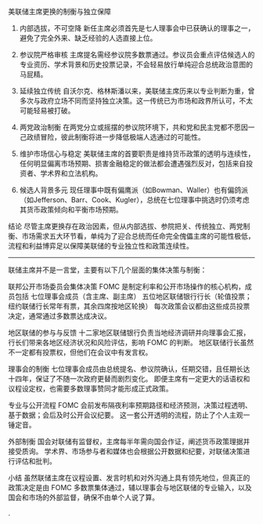 美联储主席更换的制衡与独立保障

1. 内部选拔，不可空降
   新任主席必须首先是七人理事会中已获确认的理事之一，避免了完全外来、缺乏经验的人选直接上位。

2. 参议院严格审核
   主席提名需经参议院多数票通过。参议员会重点评估候选人的专业资历、学术背景和历史投票记录，不会轻易放行单纯迎合总统政治意图的马屁精。

3. 延续独立传统
   自沃尔克、格林斯潘以来，美联储主席历来以专业判断为重，曾多次与政府立场不同而坚持独立决策。这一传统已为市场和政界所认可，不太可能轻易被打破。

4. 两党政治制衡
   在两党分立或摇摆的参议院环境下，共和党和民主党都不愿因一己政绩冒险，彼此制衡将进一步降低极端人选通过的可能性。

5. 维护市场信心与稳定
   美联储主席的首要职责是维持货币政策的透明与连续性，任何明显偏离市场预期、损害金融稳定的做法都会遭遇强烈反对，包括来自投资者、学术界和立法机构。

6. 候选人背景多元
   现任理事中既有偏鹰派（如Bowman、Waller）也有偏鸽派（如Jefferson、Barr、Cook、Kugler），总统在七位理事中挑选时仍须考虑其货币政策倾向和平衡市场预期。

结论
尽管主席更换存在政治因素，但从内部选拔、参院把关、传统独立、两党制衡、市场需求五大环节看，单纯为了迎合总统而任命完全傀儡主席的可能性极低，流程和利益博弈足以保障美联储的专业独立性和政策连续性。

---
联储主席并不是一言堂，主要有以下几个层面的集体决策与制衡：

联邦公开市场委员会集体决策
FOMC 是制定利率和公开市场操作的核心机构，成员包括
七位理事会成员（含主席、副主席）
五位地区联储银行行长（轮值投票；纽约联储行长常年有票，其余四席按地区轮换）
每次政策会议都由这些成员投票决定，通常通过多数票达成决议。

地区联储的参与与反馈
十二家地区联储银行负责当地经济调研并向理事会汇报，行长们带来各地区经济状况和风险评估，影响 FOMC 的判断。
地区联储行长虽然不一定都有投票权，但他们在会议中有发言权。

理事会的制衡
七位理事会成员由总统提名、参议院确认，任期交错，且任期长达十四年，保证了不随一次政府更替而剧烈变化。
即便主席有一定更大的话语权和议程设定权，也需要多数理事赞同才能形成正式政策。

专业与公开流程
FOMC 会前发布隔夜利率预期路径和经济预测，决策过程透明、基于数据；会后及时公开会议纪要。
这一套公开透明的流程，防止了个人主观一锤定音。

外部制衡
国会对联储有监督权，主席每半年需向国会作证，阐述货币政策理据并接受质询。
学术界、市场参与者和媒体也会根据公开数据和纪要，对联储决策进行评估和批判。

小结
虽然联储主席在议程设置、发言时机和对外沟通上具有领先地位，但真正的政策决定是由 FOMC 多数票集体通过，辅以理事会与地区联储的专业输入，以及国会和市场的外部监督，确保不由单个人说了算。

.
